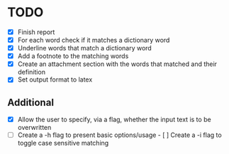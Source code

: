 # TODO
- [x] Finish report
- [x] For each word check if it matches a dictionary word
- [x] Underline words that match a dictionary word
- [x] Add a footnote to the matching words
- [x] Create an attachment section with the words that matched and their definition
- [x] Set output format to latex

## Additional
- [x] Allow the user to specify, via a flag, whether the input text is to be overwritten
- [ ] Create a -h flag to present basic options/usage
- [ ] Create a -i flag to toggle case sensitive matching
